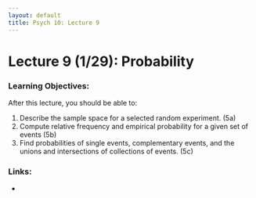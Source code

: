 ```yaml
---
layout: default
title: Psych 10: Lecture 9
---
```

# Lecture 9 (1/29): Probability

### Learning Objectives:
After this lecture, you should be able to:
1. Describe the sample space for a selected random experiment. (5a)
2. Compute relative frequency and empirical probability for a given set of events (5b)
3. Find probabilities of single events, complementary events, and the unions and intersections of collections of events. (5c)
### Links:
* 
